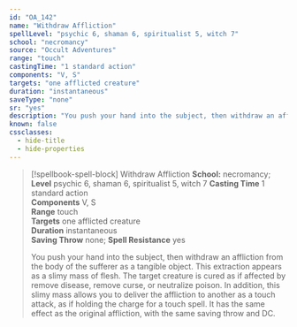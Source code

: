 ```yaml
---
id: "OA_142"
name: "Withdraw Affliction"
spellLevel: "psychic 6, shaman 6, spiritualist 5, witch 7"
school: "necromancy"
source: "Occult Adventures"
range: "touch"
castingTime: "1 standard action"
components: "V, S"
targets: "one afflicted creature"
duration: "instantaneous"
saveType: "none"
sr: "yes"
description: "You push your hand into the subject, then withdraw an affliction from the body of the sufferer as a tangible object. This extraction appears as a slimy mass of flesh. The target creature is cured as if affected by remove disease, remove curse, or neutralize poison.  In addition, this slimy mass allows you to deliver the affliction to another as a touch attack, as if holding the charge for a touch spell. It has the same effect as the original affliction, with the same saving throw and DC."
known: false
cssclasses:
  - hide-title
  - hide-properties
---
```


> [!spellbook-spell-block] Withdraw Affliction
> **School:** necromancy; **Level** psychic 6, shaman 6, spiritualist 5, witch 7
> **Casting Time** 1 standard action  
> **Components** V, S  
> **Range** touch  
> **Targets** one afflicted creature  
> **Duration** instantaneous  
> **Saving Throw** none; **Spell Resistance** yes
> 
> You push your hand into the subject, then withdraw an affliction from the body of the sufferer as a tangible object. This extraction appears as a slimy mass of flesh. The target creature is cured as if affected by remove disease, remove curse, or neutralize poison.  In addition, this slimy mass allows you to deliver the affliction to another as a touch attack, as if holding the charge for a touch spell. It has the same effect as the original affliction, with the same saving throw and DC.